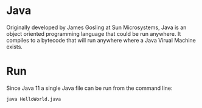 # Java 
Originally developed by James Gosling at Sun Microsystems, Java is an object oriented programming language that could be run anywhere.
It compiles to a bytecode that will run anywhere where a Java Virual Machine exists.

# Run
Since Java 11 a single Java file can be run from the command line:
```bash
java HelloWorld.java
```
